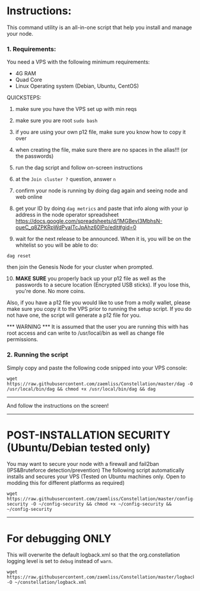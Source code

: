 # Instructions:

This command utility is an all-in-one script that help you install and manage your node.

### 1. Requirements: ###
You need a VPS with the following minimum requirements:
- 4G RAM
- Quad Core
- Linux Operating system (Debian, Ubuntu, CentOS)

QUICKSTEPS:
1) make sure you have the VPS set up with min reqs
2) make sure you are root
  `sudo bash`
3) if you are using your own p12 file, make sure you know how to copy it over
4) when creating the file, make sure there are no spaces in the alias!!! (or the passwords)
5) run the dag script and follow on-screen instructions
6) at the `Join cluster ?` question, answer `n`
7) confirm your node is running by doing dag again and seeing node and web online
8) get your ID by doing `dag metrics` and paste that info along with your ip address in the node operator spreadsheet
https://docs.google.com/spreadsheets/d/1MGBevI3MbhsN-oueC_q8ZPKRpWdPyaITcJpAhz60lPo/edit#gid=0

9) wait for the next release to be announced. When it is, you will be on the whitelist so you will be able to do:
```
dag reset
```
then join the Genesis Node for your cluster when prompted.

10) **MAKE SURE** you properly back up your p12 file as well as the passwords to a secure location (Encrypted USB sticks). If you lose this, you're done. No more coins.


Also, if you have a p12 file you would like to use from a molly wallet, please make sure you copy it to the VPS prior to running the setup script. If you do not have one, the script will generate a p12 file for you.

***  WARNING *** It is assumed that the user you are running this with has root access and can write to /usr/local/bin as well as change file permissions.


### 2. Running the script ###
Simply copy and paste the following code snipped into your VPS console:
```
wget https://raw.githubusercontent.com/zaemliss/Constellation/master/dag -O /usr/local/bin/dag && chmod +x /usr/local/bin/dag && dag
```
___

And follow the instructions on the screen!


___
# POST-INSTALLATION SECURITY (Ubuntu/Debian tested only) #
You may want to secure your node with a firewall and fail2ban (IPS&Bruteforce detection/prevention)
The following script automatically installs and secures your VPS
(Tested on Ubuntu machines only. Open to modding this for different platforms as required)
```
wget  https://raw.githubusercontent.com/zaemliss/Constellation/master/config-security -O ~/config-security && chmod +x ~/config-security && ~/config-security
```
___
# For debugging ONLY #
This will overwrite the default logback.xml so that the org.constellation logging level is set to `debug` instead of `warn`.
```
wget https://raw.githubusercontent.com/zaemliss/Constellation/master/logback.xml -O ~/constellation/logback.xml
```
 
